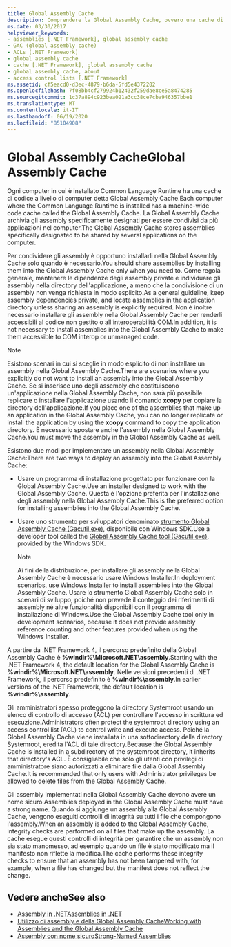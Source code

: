```yaml
---
title: Global Assembly Cache
description: Comprendere la Global Assembly Cache, ovvero una cache di codice a livello di computer in cui è installata la Common Language Runtime per .NET.
ms.date: 03/30/2017
helpviewer_keywords:
- assemblies [.NET Framework], global assembly cache
- GAC (global assembly cache)
- ACLs [.NET Framework]
- global assembly cache
- cache [.NET Framework], global assembly cache
- global assembly cache, about
- access control lists [.NET Framework]
ms.assetid: cf5eacd0-d3ec-4879-b6da-5fd5e4372202
ms.openlocfilehash: 7f08bb4cf279924b12432f259dae8ce5a8474285
ms.sourcegitcommit: 1c37a894c923bea021a3cc38ce7cba946357bbe1
ms.translationtype: MT
ms.contentlocale: it-IT
ms.lasthandoff: 06/19/2020
ms.locfileid: "85104908"
---
```

# <a name="global-assembly-cache"></a><span data-ttu-id="4597d-103">Global Assembly Cache</span><span class="sxs-lookup"><span data-stu-id="4597d-103">Global Assembly Cache</span></span>
<span data-ttu-id="4597d-104">Ogni computer in cui è installato Common Language Runtime ha una cache di codice a livello di computer detta Global Assembly Cache.</span><span class="sxs-lookup"><span data-stu-id="4597d-104">Each computer where the Common Language Runtime is installed has a machine-wide code cache called the Global Assembly Cache.</span></span> <span data-ttu-id="4597d-105">La Global Assembly Cache archivia gli assembly specificamente designati per essere condivisi da più applicazioni nel computer.</span><span class="sxs-lookup"><span data-stu-id="4597d-105">The Global Assembly Cache stores assemblies specifically designated to be shared by several applications on the computer.</span></span>  
  
 <span data-ttu-id="4597d-106">Per condividere gli assembly è opportuno installarli nella Global Assembly Cache solo quando è necessario.</span><span class="sxs-lookup"><span data-stu-id="4597d-106">You should share assemblies by installing them into the Global Assembly Cache only when you need to.</span></span> <span data-ttu-id="4597d-107">Come regola generale, mantenere le dipendenze degli assembly private e individuare gli assembly nella directory dell'applicazione, a meno che la condivisione di un assembly non venga richiesta in modo esplicito.</span><span class="sxs-lookup"><span data-stu-id="4597d-107">As a general guideline, keep assembly dependencies private, and locate assemblies in the application directory unless sharing an assembly is explicitly required.</span></span> <span data-ttu-id="4597d-108">Non è inoltre necessario installare gli assembly nella Global Assembly Cache per renderli accessibili al codice non gestito o all'interoperabilità COM.</span><span class="sxs-lookup"><span data-stu-id="4597d-108">In addition, it is not necessary to install assemblies into the Global Assembly Cache to make them accessible to COM interop or unmanaged code.</span></span>  
  
> [!NOTE]
> <span data-ttu-id="4597d-109">Esistono scenari in cui si sceglie in modo esplicito di non installare un assembly nella Global Assembly Cache.</span><span class="sxs-lookup"><span data-stu-id="4597d-109">There are scenarios where you explicitly do not want to install an assembly into the Global Assembly Cache.</span></span> <span data-ttu-id="4597d-110">Se si inserisce uno degli assembly che costituiscono un'applicazione nella Global Assembly Cache, non sarà più possibile replicare o installare l'applicazione usando il comando **xcopy** per copiare la directory dell'applicazione.</span><span class="sxs-lookup"><span data-stu-id="4597d-110">If you place one of the assemblies that make up an application in the Global Assembly Cache, you can no longer replicate or install the application by using the **xcopy** command to copy the application directory.</span></span> <span data-ttu-id="4597d-111">È necessario spostare anche l'assembly nella Global Assembly Cache.</span><span class="sxs-lookup"><span data-stu-id="4597d-111">You must move the assembly in the Global Assembly Cache as well.</span></span>  
  
 <span data-ttu-id="4597d-112">Esistono due modi per implementare un assembly nella Global Assembly Cache:</span><span class="sxs-lookup"><span data-stu-id="4597d-112">There are two ways to deploy an assembly into the Global Assembly Cache:</span></span>  
  
- <span data-ttu-id="4597d-113">Usare un programma di installazione progettato per funzionare con la Global Assembly Cache.</span><span class="sxs-lookup"><span data-stu-id="4597d-113">Use an installer designed to work with the Global Assembly Cache.</span></span> <span data-ttu-id="4597d-114">Questa è l'opzione preferita per l'installazione degli assembly nella Global Assembly Cache.</span><span class="sxs-lookup"><span data-stu-id="4597d-114">This is the preferred option for installing assemblies into the Global Assembly Cache.</span></span>  
  
- <span data-ttu-id="4597d-115">Usare uno strumento per sviluppatori denominato [strumento Global Assembly Cache (Gacutil.exe)](../tools/gacutil-exe-gac-tool.md), disponibile con Windows SDK.</span><span class="sxs-lookup"><span data-stu-id="4597d-115">Use a developer tool called the [Global Assembly Cache tool (Gacutil.exe)](../tools/gacutil-exe-gac-tool.md), provided by the Windows SDK.</span></span>  
  
    > [!NOTE]
    > <span data-ttu-id="4597d-116">Ai fini della distribuzione, per installare gli assembly nella Global Assembly Cache è necessario usare Windows Installer.</span><span class="sxs-lookup"><span data-stu-id="4597d-116">In deployment scenarios, use Windows Installer to install assemblies into the Global Assembly Cache.</span></span> <span data-ttu-id="4597d-117">Usare lo strumento Global Assembly Cache solo in scenari di sviluppo, poiché non prevede il conteggio dei riferimenti di assembly né altre funzionalità disponibili con il programma di installazione di Windows.</span><span class="sxs-lookup"><span data-stu-id="4597d-117">Use the Global Assembly Cache tool only in development scenarios, because it does not provide assembly reference counting and other features provided when using the Windows Installer.</span></span>  
  
 <span data-ttu-id="4597d-118">A partire da .NET Framework 4, il percorso predefinito della Global Assembly Cache è **%windir%\Microsoft.NET\assembly**.</span><span class="sxs-lookup"><span data-stu-id="4597d-118">Starting with the .NET Framework 4, the default location for the Global Assembly Cache is **%windir%\Microsoft.NET\assembly**.</span></span> <span data-ttu-id="4597d-119">Nelle versioni precedenti di .NET Framework, il percorso predefinito è **%windir%\assembly**.</span><span class="sxs-lookup"><span data-stu-id="4597d-119">In earlier versions of the .NET Framework, the default location is **%windir%\assembly**.</span></span>  
  
 <span data-ttu-id="4597d-120">Gli amministratori spesso proteggono la directory Systemroot usando un elenco di controllo di accesso (ACL) per controllare l'accesso in scrittura ed esecuzione.</span><span class="sxs-lookup"><span data-stu-id="4597d-120">Administrators often protect the systemroot directory using an access control list (ACL) to control write and execute access.</span></span> <span data-ttu-id="4597d-121">Poiché la Global Assembly Cache viene installata in una sottodirectory della directory Systemroot, eredita l'ACL di tale directory.</span><span class="sxs-lookup"><span data-stu-id="4597d-121">Because the Global Assembly Cache is installed in a subdirectory of the systemroot directory, it inherits that directory's ACL.</span></span> <span data-ttu-id="4597d-122">È consigliabile che solo gli utenti con privilegi di amministratore siano autorizzati a eliminare file dalla Global Assembly Cache.</span><span class="sxs-lookup"><span data-stu-id="4597d-122">It is recommended that only users with Administrator privileges be allowed to delete files from the Global Assembly Cache.</span></span>  
  
 <span data-ttu-id="4597d-123">Gli assembly implementati nella Global Assembly Cache devono avere un nome sicuro.</span><span class="sxs-lookup"><span data-stu-id="4597d-123">Assemblies deployed in the Global Assembly Cache must have a strong name.</span></span> <span data-ttu-id="4597d-124">Quando si aggiunge un assembly alla Global Assembly Cache, vengono eseguiti controlli di integrità su tutti i file che compongono l'assembly.</span><span class="sxs-lookup"><span data-stu-id="4597d-124">When an assembly is added to the Global Assembly Cache, integrity checks are performed on all files that make up the assembly.</span></span> <span data-ttu-id="4597d-125">La cache esegue questi controlli di integrità per garantire che un assembly non sia stato manomesso, ad esempio quando un file è stato modificato ma il manifesto non riflette la modifica.</span><span class="sxs-lookup"><span data-stu-id="4597d-125">The cache performs these integrity checks to ensure that an assembly has not been tampered with, for example, when a file has changed but the manifest does not reflect the change.</span></span>  
  
## <a name="see-also"></a><span data-ttu-id="4597d-126">Vedere anche</span><span class="sxs-lookup"><span data-stu-id="4597d-126">See also</span></span>

- [<span data-ttu-id="4597d-127">Assembly in .NET</span><span class="sxs-lookup"><span data-stu-id="4597d-127">Assemblies in .NET</span></span>](../../standard/assembly/index.md)
- [<span data-ttu-id="4597d-128">Utilizzo di assembly e della Global Assembly Cache</span><span class="sxs-lookup"><span data-stu-id="4597d-128">Working with Assemblies and the Global Assembly Cache</span></span>](working-with-assemblies-and-the-gac.md)
- [<span data-ttu-id="4597d-129">Assembly con nome sicuro</span><span class="sxs-lookup"><span data-stu-id="4597d-129">Strong-Named Assemblies</span></span>](../../standard/assembly/strong-named.md)
